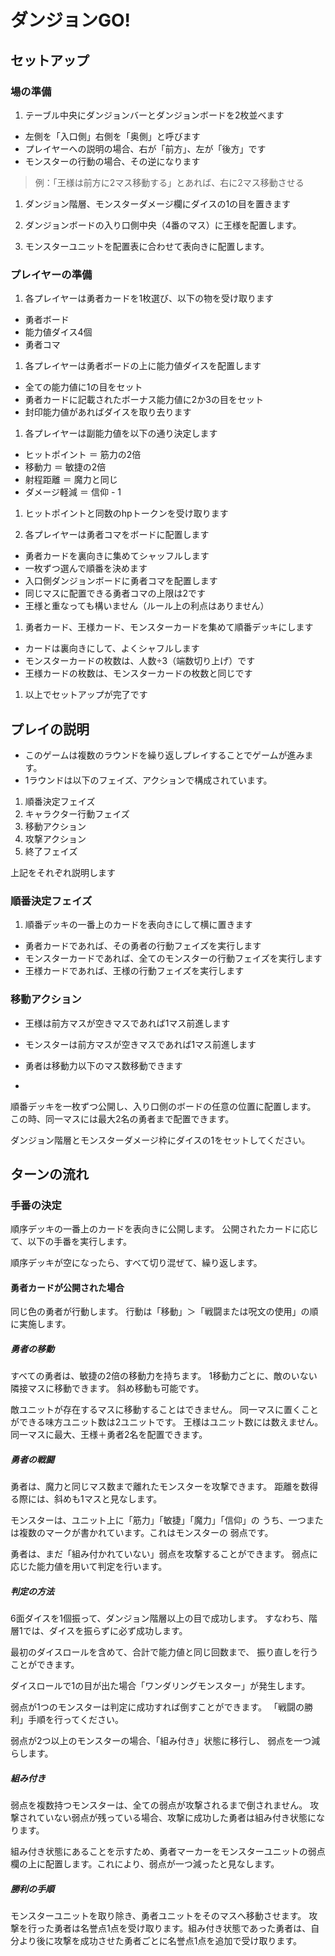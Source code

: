 # ダンジョンGO!

## セットアップ

### 場の準備

1. テーブル中央にダンジョンバーとダンジョンボードを2枚並べます

- 左側を「入口側」右側を「奥側」と呼びます
- プレイヤーへの説明の場合、右が「前方」、左が「後方」です
- モンスターの行動の場合、その逆になります

> 例：「王様は前方に2マス移動する」とあれば、右に2マス移動させる

1. ダンジョン階層、モンスターダメージ欄にダイスの1の目を置きます

1. ダンジョンボードの入り口側中央（4番のマス）に王様を配置します。

1. モンスターユニットを配置表に合わせて表向きに配置します。


### プレイヤーの準備

1. 各プレイヤーは勇者カードを1枚選び、以下の物を受け取ります

- 勇者ボード
- 能力値ダイス4個
- 勇者コマ

1. 各プレイヤーは勇者ボードの上に能力値ダイスを配置します

- 全ての能力値に1の目をセット
- 勇者カードに記載されたボーナス能力値に2か3の目をセット
- 封印能力値があればダイスを取り去ります

1. 各プレイヤーは副能力値を以下の通り決定します

- ヒットポイント ＝ 筋力の2倍
- 移動力 ＝ 敏捷の2倍
- 射程距離 ＝ 魔力と同じ
- ダメージ軽減 ＝ 信仰 - 1

1. ヒットポイントと同数のhpトークンを受け取ります

1. 各プレイヤーは勇者コマをボードに配置します

- 勇者カードを裏向きに集めてシャッフルします
- 一枚ずつ選んで順番を決めます
- 入口側ダンジョンボードに勇者コマを配置します
- 同じマスに配置できる勇者コマの上限は2です
- 王様と重なっても構いません（ルール上の利点はありません）

1. 勇者カード、王様カード、モンスターカードを集めて順番デッキにします

- カードは裏向きにして、よくシャフルします
- モンスターカードの枚数は、人数÷3（端数切り上げ）です
- 王様カードの枚数は、モンスターカードの枚数と同じです

1. 以上でセットアップが完了です 


## プレイの説明

- このゲームは複数のラウンドを繰り返しプレイすることでゲームが進みます。
- 1ラウンドは以下のフェイズ、アクションで構成されています。

1. 順番決定フェイズ
1. キャラクター行動フェイズ
  1. 移動アクション
  1. 攻撃アクション
1. 終了フェイズ

上記をそれぞれ説明します


### 順番決定フェイズ

1. 順番デッキの一番上のカードを表向きにして横に置きます

- 勇者カードであれば、その勇者の行動フェイズを実行します
- モンスターカードであれば、全てのモンスターの行動フェイズを実行します
- 王様カードであれば、王様の行動フェイズを実行します


### 移動アクション

- 王様は前方マスが空きマスであれば1マス前進します

- モンスターは前方マスが空きマスであれば1マス前進します



- 勇者は移動力以下のマス数移動できます
-  



順番デッキを一枚ずつ公開し、入り口側のボードの任意の位置に配置します。
この時、同一マスには最大2名の勇者まで配置できます。

ダンジョン階層とモンスターダメージ枠にダイスの1をセットしてください。


## ターンの流れ

### 手番の決定

順序デッキの一番上のカードを表向きに公開します。
公開されたカードに応じて、以下の手番を実行します。

順序デッキが空になったら、すべて切り混ぜて、繰り返します。


#### 勇者カードが公開された場合

同じ色の勇者が行動します。
行動は「移動」＞「戦闘または呪文の使用」の順に実施します。


##### 勇者の移動

すべての勇者は、敏捷の2倍の移動力を持ちます。
1移動力ごとに、敵のいない隣接マスに移動できます。
斜め移動も可能です。

敵ユニットが存在するマスに移動することはできません。
同一マスに置くことができる味方ユニット数は2ユニットです。
王様はユニット数には数えません。同一マスに最大、王様＋勇者2名を配置できます。

##### 勇者の戦闘

勇者は、魔力と同じマス数まで離れたモンスターを攻撃できます。
距離を数得る際には、斜めも1マスと見なします。

モンスターは、ユニット上に「筋力」「敏捷」「魔力」「信仰」の
うち、一つまたは複数のマークが書かれています。これはモンスターの
弱点です。

勇者は、まだ「組み付かれていない」弱点を攻撃することができます。
弱点に応じた能力値を用いて判定を行います。


##### 判定の方法

6面ダイスを1個振って、ダンジョン階層以上の目で成功します。
すなわち、階層1では、ダイスを振らずに必ず成功します。

最初のダイスロールを含めて、合計で能力値と同じ回数まで、
振り直しを行うことができます。

ダイスロールで1の目が出た場合「ワンダリングモンスター」が発生します。

弱点が1つのモンスターは判定に成功すれば倒すことができます。
「戦闘の勝利」手順を行ってください。

弱点が2つ以上のモンスターの場合、「組み付き」状態に移行し、
弱点を一つ減らします。


##### 組み付き

弱点を複数持つモンスターは、全ての弱点が攻撃されるまで倒されません。
攻撃されていない弱点が残っている場合、攻撃に成功した勇者は組み付き状態になります。

組み付き状態にあることを示すため、勇者マーカーをモンスターユニットの弱点欄の上に配置します。これにより、弱点が一つ減ったと見なします。


##### 勝利の手順

モンスターユニットを取り除き、勇者ユニットをそのマスへ移動させます。
攻撃を行った勇者は名誉点1点を受け取ります。組み付き状態であった勇者は、自分より後に攻撃を成功させた勇者ごとに名誉点1点を追加で受け取ります。


















